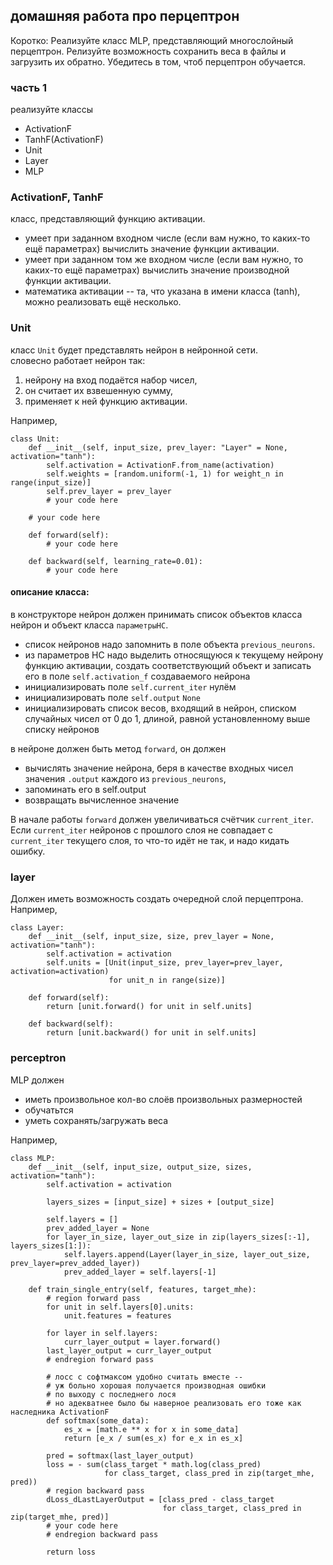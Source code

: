 ## домашняя работа про перцептрон

Коротко:
Реализуйте класс MLP, представляющий многослойный перцептрон. 
Релизуйте возможность сохранить веса в файлы и загрузить их обратно. 
Убедитесь в том, чтоб перцептрон обучается.



### часть 1
реализуйте классы 

* ActivationF
* TanhF(ActivationF)
* Unit
* Layer
* MLP


### ActivationF, TanhF
класс, представляющий функцию активации.  
* умеет при заданном входном числе (если вам нужно, то каких-то ещё параметрах) вычислить значение функции активации.  
* умеет при заданном том же входном числе (если вам нужно, то каких-то ещё параметрах) вычислить значение производной функции активации.  
* математика активации -- та, что указана в имени класса (tanh), можно реализовать ещё несколько.

### Unit
класс `Unit` будет представлять нейрон в нейронной сети.  
словесно работает нейрон так: 
1. нейрону на вход подаётся набор чисел, 
2. он считает их взвешенную сумму, 
3. применяет к ней функцию активации.

Например,
```python3
class Unit:
    def __init__(self, input_size, prev_layer: "Layer" = None, activation="tanh"):
        self.activation = ActivationF.from_name(activation)
        self.weights = [random.uniform(-1, 1) for weight_n in range(input_size)]
        self.prev_layer = prev_layer
        # your code here

    # your code here

    def forward(self):
        # your code here

    def backward(self, learning_rate=0.01):
        # your code here

```

#### описание класса:
в конструкторе нейрон должен принимать список объектов класса нейрон и объект класса `параметрыНС`. 
* список нейронов надо запомнить в поле объекта `previous_neurons`.
* из параметров НС надо выделить относящуюся к текущему нейрону функцию активации, создать соответствующий объект и записать его в поле `self.activation_f` создаваемого нейрона
* инициализировать поле `self.current_iter` нулём
* инициализировать поле `self.output` `None`
* инициализировать список весов, входящий в нейрон, списком случайных чисел от 0 до 1, длиной, равной установленному выше списку нейронов

в нейроне должен быть метод `forward`, он должен 
* вычислять значение нейрона, беря в качестве входных чисел значения `.output` каждого из `previous_neurons`, 
* запоминать его в self.output
* возвращать вычисленное значение

В начале работы `forward` должен увеличиваться счётчик `current_iter`.  
Если `current_iter` нейронов с прошлого слоя не совпадает с `current_iter` текущего слоя, то что-то идёт не так, и надо кидать ошибку.

### layer
Должен иметь возможность создать очередной слой перцептрона. Например, 
```python3
class Layer:
    def __init__(self, input_size, size, prev_layer = None, activation="tanh"):
        self.activation = activation
        self.units = [Unit(input_size, prev_layer=prev_layer, activation=activation)
                      for unit_n in range(size)]
    
    def forward(self):
        return [unit.forward() for unit in self.units]

    def backward(self):
        return [unit.backward() for unit in self.units]
```
 

### perceptron
MLP должен 
* иметь произвольное кол-во слоёв произвольных размерностей
* обучатьтся
* уметь сохранять/загружать веса

Например, 
```python3
class MLP:
    def __init__(self, input_size, output_size, sizes, activation="tanh"):
        self.activation = activation
        
        layers_sizes = [input_size] + sizes + [output_size]
        
        self.layers = []
        prev_added_layer = None
        for layer_in_size, layer_out_size in zip(layers_sizes[:-1], layers_sizes[1:]):
            self.layers.append(Layer(layer_in_size, layer_out_size, prev_layer=prev_added_layer))
            prev_added_layer = self.layers[-1]
    
    def train_single_entry(self, features, target_mhe):
        # region forward pass
        for unit in self.layers[0].units:
            unit.features = features

        for layer in self.layers:
            curr_layer_output = layer.forward()
        last_layer_output = curr_layer_output
        # endregion forward pass

        # лосс с софтмаксом удобно считать вместе -- 
        # уж больно хорошая получается производная ошибки
        # по выходу с последнего лося
        # но адекватнее было бы наверное реализовать его тоже как наследника ActivationF
        def softmax(some_data):
            es_x = [math.e ** x for x in some_data]
            return [e_x / sum(es_x) for e_x in es_x]

        pred = softmax(last_layer_output)
        loss = - sum(class_target * math.log(class_pred)
                     for class_target, class_pred in zip(target_mhe, pred))
        # region backward pass
        dLoss_dLastLayerOutput = [class_pred - class_target
                                  for class_target, class_pred in zip(target_mhe, pred)]
        # your code here
        # endregion backward pass

        return loss
```
